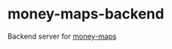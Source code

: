 money-maps-backend
==================

Backend server for [money-maps](http://www.github.com/AxisPhilly/money-maps)
